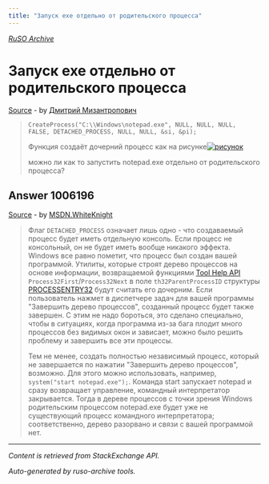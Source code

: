 ```yaml
---
title: "Запуск exe отдельно от родительского процесса"
---
```

<p><i><a href="https://github.com/MSDN-WhiteKnight/ruso-archive/">RuSO Archive</a></i></p>
<h1>Запуск exe отдельно от родительского процесса</h1>
<p><a href="https://ru.stackoverflow.com/questions/1004866/%d0%97%d0%b0%d0%bf%d1%83%d1%81%d0%ba-exe-%d0%be%d1%82%d0%b4%d0%b5%d0%bb%d1%8c%d0%bd%d0%be-%d0%be%d1%82-%d1%80%d0%be%d0%b4%d0%b8%d1%82%d0%b5%d0%bb%d1%8c%d1%81%d0%ba%d0%be%d0%b3%d0%be-%d0%bf%d1%80%d0%be%d1%86%d0%b5%d1%81%d1%81%d0%b0">Source</a> - by <a href="https://ru.stackoverflow.com/users/254287/%d0%94%d0%bc%d0%b8%d1%82%d1%80%d0%b8%d0%b9-%d0%9c%d0%b8%d0%b7%d0%b0%d0%bd%d1%82%d1%80%d0%be%d0%bf%d0%be%d0%b2%d0%b8%d1%87">Дмитрий Мизантропович</a></p>
<blockquote>
<pre><code>CreateProcess("C:\\Windows\notepad.exe", NULL, NULL, NULL, FALSE, DETACHED_PROCESS, NULL, NULL, &amp;si, &amp;pi);
</code></pre>

<p>Функция создаёт дочерний процесс как на рисунке<a href="https://i.stack.imgur.com/Z7cDo.png" rel="nofollow noreferrer"><img src="https://i.stack.imgur.com/Z7cDo.png" alt="рисунок"></a></p>

<p>можно ли как то запустить notepad.exe отдельно от родительского процесса?</p>

</blockquote>
<h2>Answer 1006196</h2>
<p><a href="https://ru.stackoverflow.com/a/1006196/">Source</a> - by <a href="https://ru.stackoverflow.com/users/240512/msdn-whiteknight">MSDN.WhiteKnight</a></p>
<blockquote>
<p>Флаг <code>DETACHED_PROCESS</code> означает лишь одно - что создаваемый процесс будет иметь отдельную консоль. Если процесс не консольный, он не будет иметь вообще никакого эффекта. Windows все равно пометит, что процесс был создан вашей программой. Утилиты, которые строят дерево процессов на основе информации, возвращаемой функциями <a href="https://docs.microsoft.com/en-us/windows/win32/toolhelp/tool-help-functions" rel="nofollow noreferrer">Tool Help API</a> <code>Process32First</code>/<code>Process32Next</code> в поле <code>th32ParentProcessID</code> структуры <a href="https://docs.microsoft.com/en-us/windows/win32/api/tlhelp32/ns-tlhelp32-tagprocessentry32" rel="nofollow noreferrer">PROCESSENTRY32</a> будут считать его дочерним. Если пользователь нажмет в диспетчере задач для вашей программы "Завершить дерево процессов", созданный процесс будет также завершен. С этим не надо бороться, это сделано специально, чтобы в ситуациях, когда программа из-за бага плодит много процессов без видимых окон и зависает, можно было решить проблему и завершить все эти процессы.</p>

<p>Тем не менее, создать полностью независимый процесс, который не завершается по нажатии "Завершить дерево процессов", возможно. Для этого можно использовать, например,  <code>system("start notepad.exe");</code>. Команда start запускает notepad и сразу возвращает управление, командный интерпретатор закрывается. Тогда в дереве процессов с точки зрения Windows родительским процессом notepad.exe будет уже не существующий процесс командного интерпретатора; соответственно, дерево разорвано и связи с вашей программой нет.</p>

</blockquote>
<hr/>
<p><i>Content is retrieved from StackExchange API. </i></p>
<p><i>Auto-generated by ruso-archive tools. </i></p>
